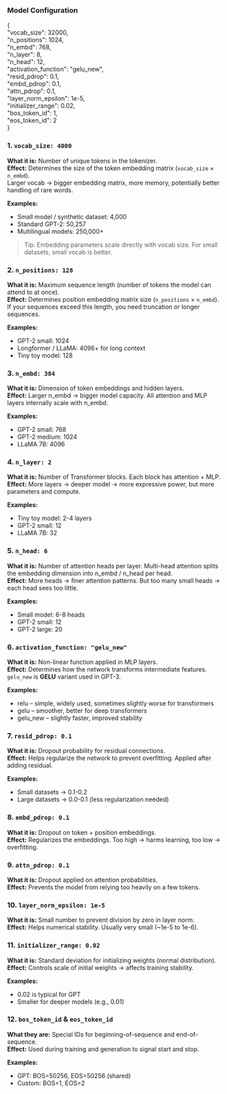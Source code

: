 ### Model Configuration
{\
  "vocab_size": 32000,\
  "n_positions": 1024,\
  "n_embd": 768,\
  "n_layer": 8,\
  "n_head": 12,\
  "activation_function": "gelu_new",\
  "resid_pdrop": 0.1,\
  "embd_pdrop": 0.1,\
  "attn_pdrop": 0.1,\
  "layer_norm_epsilon": 1e-5,\
  "initializer_range": 0.02,\
  "bos_token_id": 1,\
  "eos_token_id": 2\
}


### 1. `vocab_size: 4000`

**What it is:** Number of unique tokens in the tokenizer.\
**Effect:** Determines the size of the token embedding matrix (`vocab_size` × `n_embd`). \
Larger vocab → bigger embedding matrix, more memory, potentially better handling of rare words.

**Examples:**

- Small model / synthetic dataset: 4,000
- Standard GPT-2: 50,257
- Multilingual models: 250,000+

> Tip: Embedding parameters scale directly with vocab size. For small datasets, small vocab is better.

### 2. `n_positions: 128`

**What it is:** Maximum sequence length (number of tokens the model can attend to at once).\
**Effect:** Determines position embedding matrix size (`n_positions` × `n_embd`). If your sequences exceed this length, you need truncation or longer sequences.

**Examples:**

- GPT-2 small: 1024
- Longformer / LLaMA: 4096+ for long context
- Tiny toy model: 128

### 3. `n_embd: 384`

**What it is:** Dimension of token embeddings and hidden layers.\
**Effect:** Larger n_embd → bigger model capacity. All attention and MLP layers internally scale with n_embd.

**Examples:**

- GPT-2 small: 768
- GPT-2 medium: 1024
- LLaMA 7B: 4096

### 4. `n_layer: 2`

**What it is:** Number of Transformer blocks. Each block has attention + MLP.\
**Effect:** More layers → deeper model → more expressive power, but more parameters and compute.

**Examples:**

- Tiny toy model: 2-4 layers
- GPT-2 small: 12
- LLaMA 7B: 32

### 5. `n_head: 6`

**What it is:** Number of attention heads per layer. Multi-head attention splits the embedding dimension into n_embd / n_head per head.\
**Effect:** More heads → finer attention patterns. But too many small heads → each head sees too little.

**Examples:**

- Small model: 6-8 heads
- GPT-2 small: 12
- GPT-2 large: 20

### 6. `activation_function: "gelu_new"`

**What it is:** Non-linear function applied in MLP layers.\
**Effect:** Determines how the network transforms intermediate features. `gelu_new` is **GELU** variant used in GPT-3.

**Examples:**

- relu – simple, widely used, sometimes slightly worse for transformers
- gelu – smoother, better for deep transformers
- gelu_new – slightly faster, improved stability

### 7. `resid_pdrop: 0.1`

**What it is:** Dropout probability for residual connections.\
**Effect:** Helps regularize the network to prevent overfitting. Applied after adding residual.

**Examples:**

- Small datasets → 0.1-0.2
- Large datasets → 0.0-0.1 (less regularization needed)

### 8. `embd_pdrop: 0.1`

**What it is:** Dropout on token + position embeddings.\
**Effect:** Regularizes the embeddings. Too high → harms learning, too low → overfitting.

### 9. `attn_pdrop: 0.1`

**What it is:** Dropout applied on attention probabilities.\
**Effect:** Prevents the model from relying too heavily on a few tokens.

### 10. `layer_norm_epsilon: 1e-5`

**What it is:** Small number to prevent division by zero in layer norm.\
**Effect:** Helps numerical stability. Usually very small (~1e-5 to 1e-6).

### 11. `initializer_range: 0.02`

**What it is:** Standard deviation for initializing weights (normal distribution).\
**Effect:** Controls scale of initial weights → affects training stability.

**Examples:**

- 0.02 is typical for GPT
- Smaller for deeper models (e.g., 0.01)

### 12. `bos_token_id` & `eos_token_id`

**What they are:** Special IDs for beginning-of-sequence and end-of-sequence.\
**Effect:** Used during training and generation to signal start and stop.

**Examples:**

- GPT: BOS=50256, EOS=50256 (shared)
- Custom: BOS=1, EOS=2